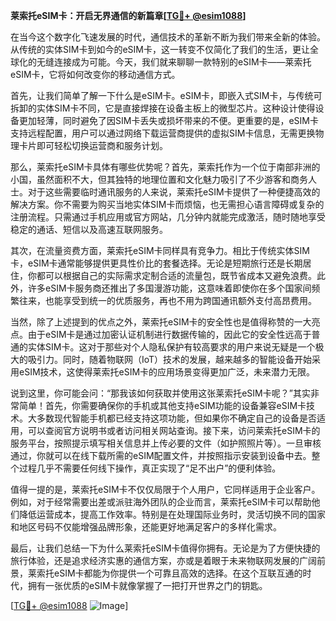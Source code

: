 **莱索托eSIM卡：开启无界通信的新篇章[[TG💪+ @esim1088](https://t.me/s/esim1088)]**

在当今这个数字化飞速发展的时代，通信技术的革新不断为我们带来全新的体验。从传统的实体SIM卡到如今的eSIM卡，这一转变不仅简化了我们的生活，更让全球化的无缝连接成为可能。今天，我们就来聊聊一款特别的eSIM卡——莱索托eSIM卡，它将如何改变你的移动通信方式。

首先，让我们简单了解一下什么是eSIM卡。eSIM卡，即嵌入式SIM卡，与传统可拆卸的实体SIM卡不同，它是直接焊接在设备主板上的微型芯片。这种设计使得设备更加轻薄，同时避免了因SIM卡丢失或损坏带来的不便。更重要的是，eSIM卡支持远程配置，用户可以通过网络下载运营商提供的虚拟SIM卡信息，无需更换物理卡片即可轻松切换运营商和服务计划。

那么，莱索托eSIM卡具体有哪些优势呢？首先，莱索托作为一个位于南部非洲的小国，虽然面积不大，但其独特的地理位置和文化魅力吸引了不少游客和商务人士。对于这些需要临时通讯服务的人来说，莱索托eSIM卡提供了一种便捷高效的解决方案。你不需要为购买当地实体SIM卡而烦恼，也无需担心语言障碍或复杂的注册流程。只需通过手机应用或官方网站，几分钟内就能完成激活，随时随地享受稳定的通话、短信以及高速互联网服务。

其次，在流量资费方面，莱索托eSIM卡同样具有竞争力。相比于传统实体SIM卡，eSIM卡通常能够提供更具性价比的套餐选择。无论是短期旅行还是长期居住，你都可以根据自己的实际需求定制合适的流量包，既节省成本又避免浪费。此外，许多eSIM卡服务商还推出了多国漫游功能，这意味着即使你在多个国家间频繁往来，也能享受到统一的优质服务，再也不用为跨国通讯额外支付高昂费用。

当然，除了上述提到的优点之外，莱索托eSIM卡的安全性也是值得称赞的一大亮点。由于eSIM卡是通过加密认证机制进行数据传输的，因此它的安全性远高于普通的实体SIM卡。这对于那些对个人隐私保护有较高要求的用户来说无疑是一个极大的吸引力。同时，随着物联网（IoT）技术的发展，越来越多的智能设备开始采用eSIM技术，这使得莱索托eSIM卡的应用场景变得更加广泛，未来潜力无限。

说到这里，你可能会问：“那我该如何获取并使用这张莱索托eSIM卡呢？”其实非常简单！首先，你需要确保你的手机或其他支持eSIM功能的设备兼容eSIM卡技术。大多数现代智能手机都已经支持这项功能，但如果你不确定自己的设备是否适用，可以查阅官方说明书或者访问相关网站查询。接下来，访问莱索托eSIM卡的服务平台，按照提示填写相关信息并上传必要的文件（如护照照片等）。一旦审核通过，你就可以在线下载所需的eSIM配置文件，并按照指示安装到设备中去。整个过程几乎不需要任何线下操作，真正实现了“足不出户”的便利体验。

值得一提的是，莱索托eSIM卡不仅仅局限于个人用户，它同样适用于企业客户。例如，对于经常需要出差或派驻海外团队的企业而言，莱索托eSIM卡可以帮助他们降低运营成本，提高工作效率。特别是在处理国际业务时，灵活切换不同的国家和地区号码不仅能增强品牌形象，还能更好地满足客户的多样化需求。

最后，让我们总结一下为什么莱索托eSIM卡值得你拥有。无论是为了方便快捷的旅行体验，还是追求经济实惠的通信方案，亦或是着眼于未来物联网发展的广阔前景，莱索托eSIM卡都能为你提供一个可靠且高效的选择。在这个互联互通的时代，拥有一张优质的eSIM卡就像掌握了一把打开世界之门的钥匙。

[[TG💪+ @esim1088](https://t.me/s/esim1088) ![Image](https://i.postimg.cc/4NQfJmqS/Snipaste-2025-05-13-00-14-12.png)]
